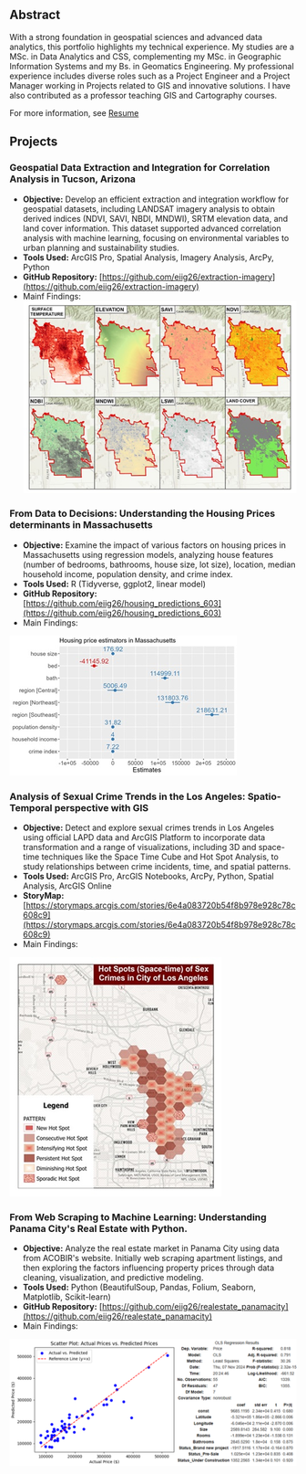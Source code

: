 ## Abstract
With a strong foundation in geospatial sciences and advanced data analytics, this portfolio highlights my technical experience. My studies are a MSc. in Data Analytics and CSS, complementing my MSc. in Geographic Information Systems and my Bs. in Geomatics Engineering. My professional experience includes diverse roles such as a Project Engineer and a Project Manager working in Projects related to GIS and innovative solutions.  I have also contributed as a professor teaching GIS and Cartography courses.

For more information, see [Resume](https://drive.google.com/file/d/195Osi9_khLA5QBt5cUesHaEt9bcvDIPN/view?usp=sharing)

## Projects

### Geospatial Data Extraction and Integration for Correlation Analysis in Tucson, Arizona
- **Objective:** Develop an efficient extraction and integration workflow for geospatial datasets, including LANDSAT imagery analysis to obtain derived indices (NDVI, SAVI, NBDI, MNDWI), SRTM elevation data, and land cover information. This dataset supported advanced correlation analysis with machine learning, focusing on environmental variables to urban planning and sustainability studies.
- **Tools Used:** ArcGIS Pro, Spatial Analysis, Imagery Analysis, ArcPy, Python
- **GitHub Repository:** [https://github.com/eiig26/extraction-imagery](https://github.com/eiig26/extraction-imagery)
- Mainf Findings:
 ![landsat](assets/img/extraction_landsat.jpg)

### From Data to Decisions: Understanding the Housing Prices determinants in Massachusetts
- **Objective:** Examine the impact of various factors on housing prices in Massachusetts using regression models, analyzing house features (number of bedrooms, bathrooms, house size, lot size), location, median household income, population density, and crime index.
- **Tools Used:** R (Tidyverse, ggplot2, linear model)
- **GitHub Repository:** [https://github.com/eiig26/housing_predictions_603](https://github.com/eiig26/housing_predictions_603)
- Main Findings:
  
![Predictors](assets/img/estimators_plot_v2.jpg)


### Analysis of Sexual Crime Trends in the Los Angeles: Spatio-Temporal perspective with GIS
- **Objective:** Detect and explore sexual crimes trends in Los Angeles using official LAPD data and ArcGIS Platform to incorporate data transformation and a range of visualizations, including 3D and space-time techniques like the Space Time Cube and Hot Spot Analysis, to study relationships between crime incidents, time, and spatial patterns.
- **Tools Used:** ArcGIS Pro, ArcGIS Notebooks, ArcPy, Python, Spatial Analysis, ArcGIS Online
- **StoryMap:** [https://storymaps.arcgis.com/stories/6e4a083720b54f8b978e928c78c608c9](https://storymaps.arcgis.com/stories/6e4a083720b54f8b978e928c78c608c9)
- Main Findings:
  
![Sexcrimesmap](assets/img/hotspot_sexcrimes.jpg)



### From Web Scraping to Machine Learning: Understanding Panama City's Real Estate with Python.
-	**Objective:** Analyze the real estate market in Panama City using data from ACOBIR's website. Initially web scraping apartment listings, and then exploring the factors influencing property prices through data cleaning, visualization, and predictive modeling.
-	**Tools Used:** Python (BeautifulSoup, Pandas, Folium, Seaborn, Matplotlib, Scikit-learn)
-	**GitHub Repository:** [https://github.com/eiig26/realestate_panamacity](https://github.com/eiig26/realestate_panamacity)
- Main Findings:
  
![Predictors](assets/img/model_python.png)

